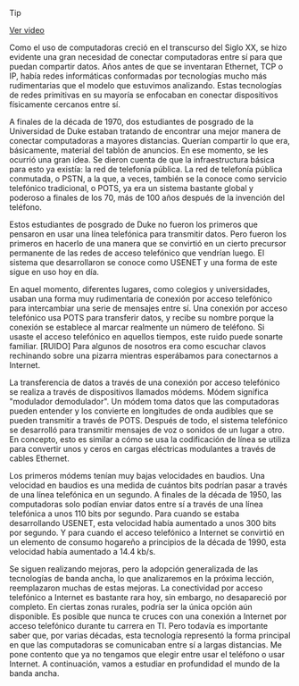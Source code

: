 > [!TIP]  
> [Ver video](https://youtu.be/462mQPm8t-s)

Como el uso de computadoras creció en el transcurso del Siglo XX, se hizo evidente una gran necesidad de conectar computadoras entre sí para que puedan compartir datos. Años antes de que se inventaran Ethernet, TCP o IP, había redes informáticas conformadas por tecnologías mucho más rudimentarias que el modelo que estuvimos analizando. Estas tecnologías de redes primitivas en su mayoría se enfocaban en conectar dispositivos físicamente cercanos entre sí.

A finales de la década de 1970, dos estudiantes de posgrado de la Universidad de Duke estaban tratando de encontrar una mejor manera de conectar computadoras a mayores distancias. Querían compartir lo que era, básicamente, material del tablón de anuncios. En ese momento, se les ocurrió una gran idea. Se dieron cuenta de que la infraestructura básica para esto ya existía: la red de telefonía pública. La red de telefonía pública conmutada, o PSTN, a la que, a veces, también se la conoce como servicio telefónico tradicional, o POTS, ya era un sistema bastante global y poderoso a finales de los 70, más de 100 años después de la invención del teléfono.

Estos estudiantes de posgrado de Duke no fueron los primeros que pensaron en usar una línea telefónica para transmitir datos. Pero fueron los primeros en hacerlo de una manera que se convirtió en un cierto precursor permanente de las redes de acceso telefónico que vendrían luego. El sistema que desarrollaron se conoce como USENET y una forma de este sigue en uso hoy en día.

En aquel momento, diferentes lugares, como colegios y universidades, usaban una forma muy rudimentaria de conexión por acceso telefónico para intercambiar una serie de mensajes entre sí. Una conexión por acceso telefónico usa POTS para transferir datos, y recibe su nombre porque la conexión se establece al marcar realmente un número de teléfono. Si usaste el acceso telefónico en aquellos tiempos, este ruido puede sonarte familiar. [RUIDO] Para algunos de nosotros era como escuchar clavos rechinando sobre una pizarra mientras esperábamos para conectarnos a Internet.

La transferencia de datos a través de una conexión por acceso telefónico se realiza a través de dispositivos llamados módems. Módem significa "modulador demodulador". Un módem toma datos que las computadoras pueden entender y los convierte en longitudes de onda audibles que se pueden transmitir a través de POTS. Después de todo, el sistema telefónico se desarrolló para transmitir mensajes de voz o sonidos de un lugar a otro. En concepto, esto es similar a cómo se usa la codificación de línea se utiliza para convertir unos y ceros en cargas eléctricas modulantes a través de cables Ethernet.

Los primeros módems tenían muy bajas velocidades en baudios. Una velocidad en baudios es una medida de cuántos bits podrían pasar a través de una línea telefónica en un segundo. A finales de la década de 1950, las computadoras solo podían enviar datos entre sí a través de una línea telefónica a unos 110 bits por segundo. Para cuando se estaba desarrollando USENET, esta velocidad había aumentado a unos 300 bits por segundo. Y para cuando el acceso telefónico a Internet se convirtió en un elemento de consumo hogareño a principios de la década de 1990, esta velocidad había aumentado a 14.4 kb/s.

Se siguen realizando mejoras, pero la adopción generalizada de las tecnologías de banda ancha, lo que analizaremos en la próxima lección, reemplazaron muchas de estas mejoras. La conectividad por acceso telefónico a Internet es bastante rara hoy, sin embargo, no desapareció por completo. En ciertas zonas rurales, podría ser la única opción aún disponible. Es posible que nunca te cruces con una conexión a Internet por acceso telefónico durante tu carrera en TI. Pero todavía es importante saber que, por varias décadas, esta tecnología representó la forma principal en que las computadoras se comunicaban entre sí a largas distancias. Me pone contento que ya no tengamos que elegir entre usar el teléfono o usar Internet. A continuación, vamos a estudiar en profundidad el mundo de la banda ancha.
